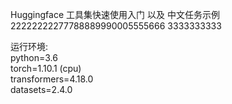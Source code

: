 Huggingface 工具集快速使用入门 以及 中文任务示例22222222277788889990005555666
3333333333
<br>

运行环境:
<br>
python=3.6
<br>
torch=1.10.1 (cpu)
<br>
transformers=4.18.0
<br>
datasets=2.4.0
